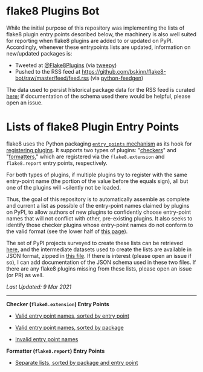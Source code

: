 flake8 Plugins Bot
==================

While the initial purpose of this repository was implementing the lists of flake8 plugin entry points
described below, the machinery is also well suited for reporting when flake8 plugins are
added to or updated on PyPI. Accordingly, whenever these entrypoints lists are updated,
information on new/updated packages is:

 - Tweeted at [@Flake8Plugins](https://twitter.com/Flake8Plugins)
   (via [tweepy](https://github.com/tweepy/tweepy))
 - Pushed to the RSS feed at https://github.com/bskinn/flake8-bot/raw/master/feed/feed.rss
   (via [python-feedgen](https://github.com/lkiesow/python-feedgen))

The data used to persist historical package data for the RSS feed is curated
[here](data/rss.json.zip); if documentation of the schema used there would be helpful,
please open an issue.


Lists of flake8 Plugin Entry Points
===================================

flake8 uses the Python packaging [`entry_points` mechanism](https://setuptools.readthedocs.io/en/latest/setuptools.html#dynamic-discovery-of-services-and-plugins)
as its hook for [registering plugins](https://flake8.pycqa.org/en/latest/plugin-development/registering-plugins.html).
It supports two types of plugins:
"[checkers](https://flake8.pycqa.org/en/latest/plugin-development/plugin-parameters.html)"
 and "[formatters](https://flake8.pycqa.org/en/latest/plugin-development/formatters.html),"
which are registered via the `flake8.extension` and `flake8.report` entry points, respectively.

For both types of plugins, if multiple plugins try to register with the same
entry-point name (the portion of the value before the equals sign),
all but one of the plugins will ~silently not be loaded.

Thus, the goal of this repository is to automatically assemble as complete
and current a list as possible of the entry-point names claimed by plugins on PyPI,
to allow authors of new plugins to confidently choose entry-point names
that will not conflict with other, pre-existing plugins. It also seeks
to identify those checker plugins whose entry-point names do not
conform to the valid format (see the lower half of
[this page](https://flake8.pycqa.org/en/latest/plugin-development/registering-plugins.html)).

The set of PyPI projects surveyed to create these lists can be retrieved
[here](data/f8.list), and the intermediate datasets used to create
the lists are available in JSON format, zipped in
[this file](data/eps.json.zip).
If there is interest (please open an issue if so),
I can add documentation of the JSON schema used in these two files.
If there are any flake8 plugins missing from these lists,
please open an issue (or PR) as well.


*Last Updated:  9 Mar 2021*

----

**Checker (`flake8.extension`) Entry Points**

- [Valid entry point names, sorted by entry point](mdbuild/ec_sort.md)

- [Valid entry point names, sorted by package](mdbuild/pkg_sort.md)

- [Invalid entry point names](mdbuild/bad_errorcodes.md)



**Formatter (`flake8.report`) Entry Points**

- [Separate lists, sorted by package and entry point](mdbuild/report.md)
